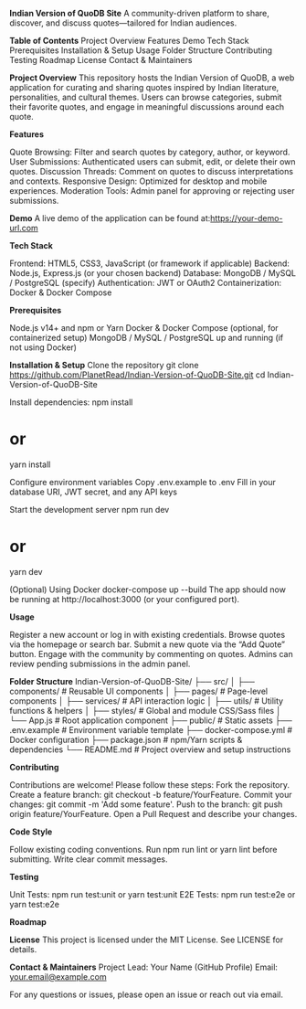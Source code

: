 **Indian Version of QuoDB Site**
A community-driven platform to share, discover, and discuss quotes—tailored for Indian audiences.

**Table of Contents**
Project Overview
Features
Demo
Tech Stack
Prerequisites
Installation & Setup
Usage
Folder Structure
Contributing
Testing
Roadmap
License
Contact & Maintainers

**Project Overview**
This repository hosts the Indian Version of QuoDB, a web application for curating and sharing quotes inspired by Indian literature, personalities, and cultural themes. Users can browse categories, submit their favorite quotes, and engage in meaningful discussions around each quote.

**Features**

Quote Browsing: Filter and search quotes by category, author, or keyword.
User Submissions: Authenticated users can submit, edit, or delete their own quotes.
Discussion Threads: Comment on quotes to discuss interpretations and contexts.
Responsive Design: Optimized for desktop and mobile experiences.
Moderation Tools: Admin panel for approving or rejecting user submissions.

**Demo**
A live demo of the application can be found at:https://your-demo-url.com

**Tech Stack**

Frontend: HTML5, CSS3, JavaScript (or framework if applicable)
Backend: Node.js, Express.js (or your chosen backend)
Database: MongoDB / MySQL / PostgreSQL (specify)
Authentication: JWT or OAuth2
Containerization: Docker & Docker Compose

**Prerequisites**

Node.js v14+ and npm or Yarn
Docker & Docker Compose (optional, for containerized setup)
MongoDB / MySQL / PostgreSQL up and running (if not using Docker)

**Installation & Setup**
Clone the repository
git clone https://github.com/PlanetRead/Indian-Version-of-QuoDB-Site.git
cd Indian-Version-of-QuoDB-Site

Install dependencies:
npm install
# or
yarn install

Configure environment variables
Copy .env.example to .env
Fill in your database URI, JWT secret, and any API keys

Start the development server
npm run dev
# or
yarn dev

(Optional) Using Docker
docker-compose up --build
The app should now be running at http://localhost:3000 (or your configured port).

**Usage**

Register a new account or log in with existing credentials.
Browse quotes via the homepage or search bar.
Submit a new quote via the “Add Quote” button.
Engage with the community by commenting on quotes.
Admins can review pending submissions in the admin panel.

**Folder Structure**
Indian-Version-of-QuoDB-Site/
├── src/
│   ├── components/      # Reusable UI components
│   ├── pages/           # Page-level components
│   ├── services/        # API interaction logic
│   ├── utils/           # Utility functions & helpers
│   ├── styles/          # Global and module CSS/Sass files
│   └── App.js           # Root application component
├── public/              # Static assets
├── .env.example         # Environment variable template
├── docker-compose.yml   # Docker configuration
├── package.json         # npm/Yarn scripts & dependencies
└── README.md            # Project overview and setup instructions

**Contributing**

Contributions are welcome! Please follow these steps:
Fork the repository.
Create a feature branch: git checkout -b feature/YourFeature.
Commit your changes: git commit -m 'Add some feature'.
Push to the branch: git push origin feature/YourFeature.
Open a Pull Request and describe your changes.

**Code Style**

Follow existing coding conventions.
Run npm run lint or yarn lint before submitting.
Write clear commit messages.

**Testing**

Unit Tests: npm run test:unit or yarn test:unit
E2E Tests: npm run test:e2e or yarn test:e2e

**Roadmap**

**License**
This project is licensed under the MIT License. See LICENSE for details.

**Contact & Maintainers**
Project Lead: Your Name (GitHub Profile)
Email: your.email@example.com

For any questions or issues, please open an issue or reach out via email.
